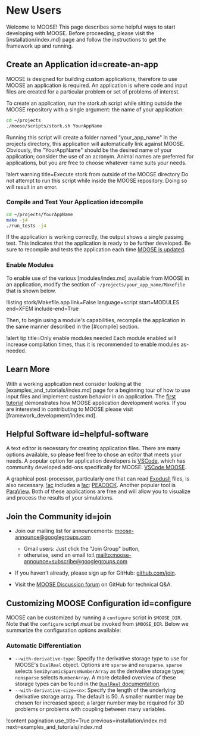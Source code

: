 # New Users

Welcome to MOOSE! This page describes some helpful ways to start developing with MOOSE. Before proceeding, please visit the [installation/index.md] page and follow the instructions to get the framework up and running.

## Create an Application id=create-an-app

MOOSE is designed for building custom applications, therefore to use MOOSE an application is required. An application is where code and input files are created for a particular problem or set of problems of interest.

To create an application, run the stork.sh script while sitting outside the MOOSE repository with
a single argument: the name of your application:

```bash
cd ~/projects
./moose/scripts/stork.sh YourAppName
```

Running this script will create a folder named "your_app_name" in the projects directory, this
application will automatically link against MOOSE. Obviously, the "YourAppName" should be the desired
name of your application; consider the use of an acronym. Animal names are preferred for
applications, but you are free to choose whatever name suits your needs.

!alert warning title=Execute stork from outside of the MOOSE directory
Do not attempt to run this script while inside the MOOSE repository. Doing so will result in an error.

### Compile and Test Your Application id=compile

```bash
cd ~/projects/YourAppName
make -j4
./run_tests -j4
```

If the application is working correctly, the output shows a single passing test. This indicates that
the application is ready to be further developed. Be sure to recompile and tests the application each time [MOOSE is updated](installation/index.md#update).

### Enable Modules

To enable use of the various [modules/index.md] available from MOOSE in an application, modify the section of `~/projects/your_app_name/Makefile` that is shown below.

!listing stork/Makefile.app
         link=False
         language=script
         start=MODULES
         end=XFEM
         include-end=True

Then, to begin using a module's capabilities, recompile the application in the same manner described in the [#compile] section.

!alert tip title=Only enable modules needed
Each module enabled will increase compilation times, thus it is recommended to enable modules as-needed.

## Learn More

With a working application next consider looking at the [examples_and_tutorials/index.md] page for a beginning tour of how to use input
files and implement custom behavior in an application. The [first tutorial](tutorial01_app_development/index.md) demonstrates how MOOSE application development works. If you are interested in contributing to MOOSE please visit [framework_development/index.md].

## Helpful Software id=helpful-software

A text editor is necessary for creating application files. There are many options available, so please feel free to chose an editor that meets your needs. A popular option for application developers is [VSCode](https://code.visualstudio.com/), which has community developed add-ons specifically for MOOSE: [VSCode MOOSE](VSCode.md).

A graphical post-processor, particularly one that can read [ExodusII](https://prod-ng.sandia.gov/techlib-noauth/access-control.cgi/1992/922137.pdf) files, is also necessary. [!ac](MOOSE) includes a [!ac](GUI): [PEACOCK](application_usage/peacock.md). Another popular tool is [ParaView](https://www.paraview.org/). Both of these applications are free and will allow you to visualize and process the results of your simulations.

## Join the Community id=join

- Join our mailing list for announcements: [moose-announce@googlegroups.com](https://groups.google.com/forum/#!forum/moose-announce)

  - Gmail users: Just click the "Join Group" button,
  - otherwise, send an email to:\\
    [mailto:moose-announce+subscribe@googlegroups.com](mailto:moose-announce+subscribe@googlegroups.com)


- If you haven't already, please sign up for GitHub: [github.com/join](https://github.com/join).
- Visit the [MOOSE Discussion forum](https://github.com/idaholab/moose/discussions) on GitHub for technical Q&A.

## Customizing MOOSE Configuration id=configure

MOOSE can be customized by running a `configure` script in
`$MOOSE_DIR`. Note that the `configure` script *must* be invoked from
`$MOOSE_DIR`. Below we summarize the configuration options available:

### Automatic Differentiation

- `--with-derivative-type`: Specify the derivative storage type to use for
  MOOSE's `DualReal` object. Options are `sparse` and `nonsparse`. `sparse`
  selects `SemiDynamicSparseNumberArray` as the derivative storage type;
  `nonsparse` selects `NumberArray`. A more detailed overview of these storage
  types can be found in the [`DualReal` documentation](/DualReal.md).
- `--with-derivative-size=<n>`: Specify the length of the underlying derivative
  storage array. The default is 50. A smaller number may be chosen for increased
  speed; a larger number may be required for 3D problems or problems with
  coupling between many variables.

!content pagination use_title=True
                    previous=installation/index.md
                    next=examples_and_tutorials/index.md
